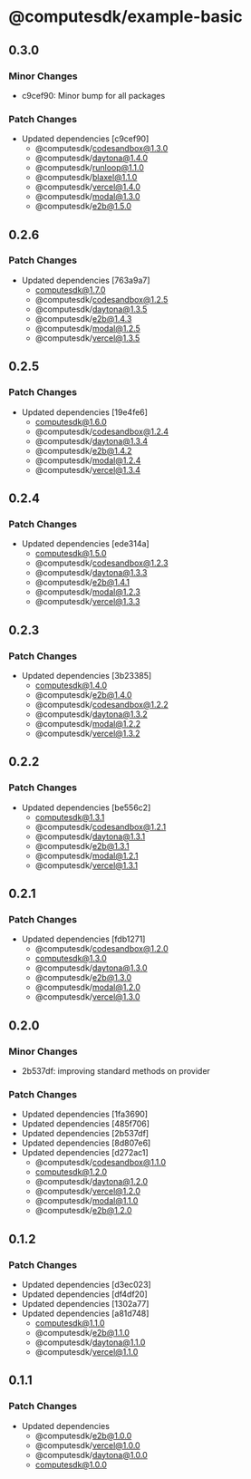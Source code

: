 # @computesdk/example-basic

## 0.3.0

### Minor Changes

- c9cef90: Minor bump for all packages

### Patch Changes

- Updated dependencies [c9cef90]
  - @computesdk/codesandbox@1.3.0
  - @computesdk/daytona@1.4.0
  - @computesdk/runloop@1.1.0
  - @computesdk/blaxel@1.1.0
  - @computesdk/vercel@1.4.0
  - @computesdk/modal@1.3.0
  - @computesdk/e2b@1.5.0

## 0.2.6

### Patch Changes

- Updated dependencies [763a9a7]
  - computesdk@1.7.0
  - @computesdk/codesandbox@1.2.5
  - @computesdk/daytona@1.3.5
  - @computesdk/e2b@1.4.3
  - @computesdk/modal@1.2.5
  - @computesdk/vercel@1.3.5

## 0.2.5

### Patch Changes

- Updated dependencies [19e4fe6]
  - computesdk@1.6.0
  - @computesdk/codesandbox@1.2.4
  - @computesdk/daytona@1.3.4
  - @computesdk/e2b@1.4.2
  - @computesdk/modal@1.2.4
  - @computesdk/vercel@1.3.4

## 0.2.4

### Patch Changes

- Updated dependencies [ede314a]
  - computesdk@1.5.0
  - @computesdk/codesandbox@1.2.3
  - @computesdk/daytona@1.3.3
  - @computesdk/e2b@1.4.1
  - @computesdk/modal@1.2.3
  - @computesdk/vercel@1.3.3

## 0.2.3

### Patch Changes

- Updated dependencies [3b23385]
  - computesdk@1.4.0
  - @computesdk/e2b@1.4.0
  - @computesdk/codesandbox@1.2.2
  - @computesdk/daytona@1.3.2
  - @computesdk/modal@1.2.2
  - @computesdk/vercel@1.3.2

## 0.2.2

### Patch Changes

- Updated dependencies [be556c2]
  - computesdk@1.3.1
  - @computesdk/codesandbox@1.2.1
  - @computesdk/daytona@1.3.1
  - @computesdk/e2b@1.3.1
  - @computesdk/modal@1.2.1
  - @computesdk/vercel@1.3.1

## 0.2.1

### Patch Changes

- Updated dependencies [fdb1271]
  - @computesdk/codesandbox@1.2.0
  - computesdk@1.3.0
  - @computesdk/daytona@1.3.0
  - @computesdk/e2b@1.3.0
  - @computesdk/modal@1.2.0
  - @computesdk/vercel@1.3.0

## 0.2.0

### Minor Changes

- 2b537df: improving standard methods on provider

### Patch Changes

- Updated dependencies [1fa3690]
- Updated dependencies [485f706]
- Updated dependencies [2b537df]
- Updated dependencies [8d807e6]
- Updated dependencies [d272ac1]
  - @computesdk/codesandbox@1.1.0
  - computesdk@1.2.0
  - @computesdk/daytona@1.2.0
  - @computesdk/vercel@1.2.0
  - @computesdk/modal@1.1.0
  - @computesdk/e2b@1.2.0

## 0.1.2

### Patch Changes

- Updated dependencies [d3ec023]
- Updated dependencies [df4df20]
- Updated dependencies [1302a77]
- Updated dependencies [a81d748]
  - computesdk@1.1.0
  - @computesdk/e2b@1.1.0
  - @computesdk/daytona@1.1.0
  - @computesdk/vercel@1.1.0

## 0.1.1

### Patch Changes

- Updated dependencies
  - @computesdk/e2b@1.0.0
  - @computesdk/vercel@1.0.0
  - @computesdk/daytona@1.0.0
  - computesdk@1.0.0
